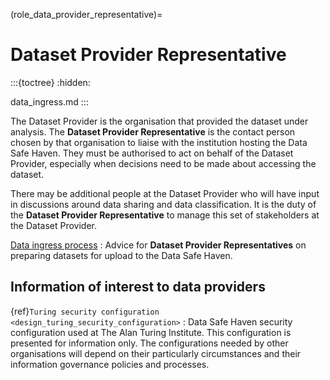 (role_data_provider_representative)=

# Dataset Provider Representative

:::{toctree}
:hidden:

data_ingress.md
:::

The Dataset Provider is the organisation that provided the dataset under analysis.
The **Dataset Provider Representative** is the contact person chosen by that organisation to liaise with the institution hosting the Data Safe Haven.
They must be authorised to act on behalf of the Dataset Provider, especially when decisions need to be made about accessing the dataset.

There may be additional people at the Dataset Provider who will have input in discussions around data sharing and data classification.
It is the duty of the **Dataset Provider Representative** to manage this set of stakeholders at the Dataset Provider.

[Data ingress process](data_ingress.md)
: Advice for **Dataset Provider Representatives** on preparing datasets for upload to the Data Safe Haven.

## Information of interest to data providers

{ref}`Turing security configuration <design_turing_security_configuration>`
: Data Safe Haven security configuration used at The Alan Turing Institute. This configuration is presented for information only. The configurations needed by other organisations will depend on their particularly circumstances and their information governance policies and processes.
